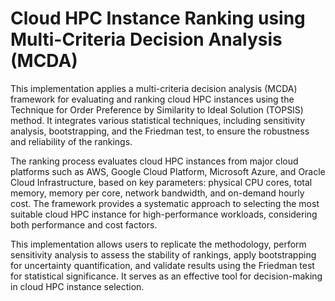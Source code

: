 # Cloud HPC Instance Ranking using Multi-Criteria Decision Analysis (MCDA)

This implementation applies a multi-criteria decision analysis (MCDA) framework for evaluating and ranking cloud HPC instances using the Technique for Order Preference by Similarity to Ideal Solution (TOPSIS) method. It integrates various statistical techniques, including sensitivity analysis, bootstrapping, and the Friedman test, to ensure the robustness and reliability of the rankings.

The ranking process evaluates cloud HPC instances from major cloud platforms such as AWS, Google Cloud Platform, Microsoft Azure, and Oracle Cloud Infrastructure, based on key parameters: physical CPU cores, total memory, memory per core, network bandwidth, and on-demand hourly cost. The framework provides a systematic approach to selecting the most suitable cloud HPC instance for high-performance workloads, considering both performance and cost factors.

This implementation allows users to replicate the methodology, perform sensitivity analysis to assess the stability of rankings, apply bootstrapping for uncertainty quantification, and validate results using the Friedman test for statistical significance. It serves as an effective tool for decision-making in cloud HPC instance selection.

